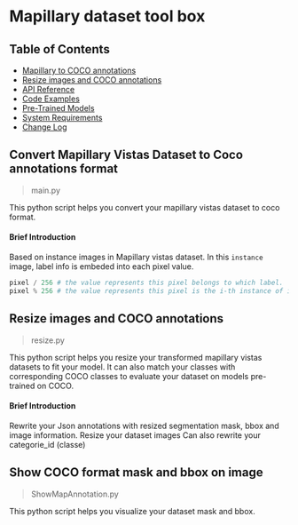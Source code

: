 # Mapillary dataset tool box


## Table of Contents

* [Mapillary to COCO annotations](#Convert-Mapillary-Vistas-Dataset-to-Coco-annotations-format)
* [Resize images and COCO annotations](#Resize-images-and-COCO-annotations)
* [API Reference](#api-reference)
* [Code Examples](#code-examples)
* [Pre-Trained Models](#pre-trained-models)
* [System Requirements](#recommended-system-requirements)
* [Change Log](CHANGELOG.md)

## Convert Mapillary Vistas Dataset to Coco annotations format

>main.py

This python script helps you convert your mapillary vistas dataset to coco format.

#### Brief Introduction

Based on instance images in Mapillary vistas dataset.
In this `instance` image, label info is embeded into each pixel value.

```python
pixel / 256 # the value represents this pixel belongs to which label.
pixel % 256 # the value represents this pixel is the i-th instance of its label.
```

## Resize images and COCO annotations

>resize.py

This python script helps you resize your transformed mapillary vistas datasets to fit your model.
It can also match your classes with corresponding COCO classes to evaluate your dataset on models pre-trained on COCO.

#### Brief Introduction

Rewrite your Json annotations with resized segmentation mask, bbox and image information.
Resize your dataset images
Can also rewrite your categorie_id (classe)

## Show COCO format mask and bbox on image

>ShowMapAnnotation.py

This python script helps you visualize your dataset mask and bbox.